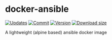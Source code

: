 # docker-ansible

[![Updates](https://pyup.io/repos/github/apihackers/docker-ansible/shield.svg)](https://pyup.io/repos/github/apihackers/docker-ansible/) [![Commit](https://images.microbadger.com/badges/commit/apihackers/ansible.svg)](https://microbadger.com/images/apihackers/ansible) [![Version](https://images.microbadger.com/badges/version/apihackers/ansible.svg)](https://microbadger.com/images/apihackers/ansible) [![Download size](https://images.microbadger.com/badges/image/apihackers/ansible.svg)](https://microbadger.com/images/apihackers/ansible)

A lightweight (alpine based) ansible docker image
